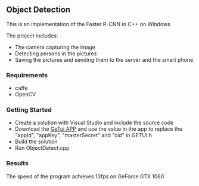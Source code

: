 ## Object Detection
This is an implementation of the Faster R-CNN in C++ on Windows  
  
The project includes:  
- The camera capturing the image  
- Detecting persons in the pictures  
- Saving the pictures and sending them to the server and the smart phone  

### Requirements
- caffe
- OpenCV

### Getting Started
- Create a solution with Visual Studio and include the source code  
- Download the [GeTui APP](http://docs.getui.com/download.html) and use the value in the app to replace the "appId", "appKey", "masterSecret" and "cid" in GETUI.h
- Build the solution
- Run ObjectDetect.cpp

### Results
The speed of the program achieves 13fps on GeForce GTX 1060
